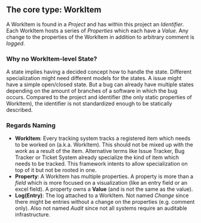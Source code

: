## The core type: WorkItem

A WorkItem is found in a *Project* and has within this project an *Identifier*. Each WorkItem hosts a series of *Properties* which each have a *Value*. Any change to the properties of the WorkItem in addition to arbitrary comment is *logged*.

### Why no WorkItem-level State?

A state implies having a decided concept how to handle the state. Different specialization might need different models for the states. A issue might have a simple open/closed state. But a bug can already have multiple states depending on the amount of branches of a software in which the bug occurs. Compared to the project and identifier (the only static properties of WorkItem), the identifier is not standardized enough to be statically described.

### Regards Naming

- **WorkItem**: Every tracking system tracks a registered item which needs to be worked on (a.k.a. WorkItem). This should not be mixed up with the *work* as a result of the item. Alternative terms like Issue Tracker, Bug Tracker or Ticket System already specialize the kind of item which needs to be tracked. This framework intents to allow specialization on top of it but not be rooted in one.
- **Property**: A WorkItem has multiple properties. A property is more than a *field* which is more focused on a visualization (like an entry field or an excel field). A property owns a **Value** (and is not the same as the value).
- **Log(Entry)**: The log attached to a WorkItem. Not named *Change* since there might be entries without a change on the properties (e.g. comment only). Also not named *Audit* since not all systems require an auditable infrastructure.